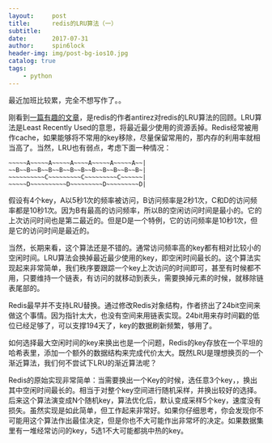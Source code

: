```yaml
---
layout:     post
title:      redis的LRU算法（一）
subtitle:   
date:       2017-07-31
author:     spin6lock
header-img: img/post-bg-ios10.jpg
catalog: true
tags:
    - python
---
```

最近加班比较累，完全不想写作了。。

刚看到[一篇有趣的文章](http://antirez.com/news/109)，是redis的作者antirez对redis的LRU算法的回顾。LRU算法是Least Recently Used的意思，将最近最少使用的资源丢掉。Redis经常被用作cache，如果能够将不常用的key移除，尽量保留常用的，那内存的利用率就相当高了。当然，LRU也有弱点，考虑下面一种情况：

```
~~~~~A~~~~~A~~~~~A~~~~A~~~~~A~~~~~A~~|
~~B~~B~~B~~B~~B~~B~~B~~B~~B~~B~~B~~B~|
~~~~~~~~~~C~~~~~~~~~C~~~~~~~~~C~~~~~~|
~~~~~D~~~~~~~~~~D~~~~~~~~~D~~~~~~~~~D|
```

假设有4个key，A以5秒1次的频率被访问，B访问频率是2秒1次，C和D的访问频率都是10秒1次。因为B有最高的访问频率，所以B的空闲访问时间是最小的。它的上次访问时间也是第二最近的。但是D是一个特例，它的访问频率是10秒1次，但是它的访问时间是最近的。

当然，长期来看，这个算法还是不错的。通常访问频率高的key都有相对比较小的空闲时间。LRU算法会换掉最近最少使用的key，即空闲时间最长的。这个算法实现起来非常简单，我们秩序要跟踪一个key上次访问的时间即可，甚至有时候都不用，只要维持一个链表，有访问的就移动到表头，需要换掉元素的时候，就移除链表尾部的。

Redis最早并不支持LRU替换。通过修改Redis对象结构，作者挤出了24bit空间来做这个事情。因为指针太大，也没有空间来用链表实现。24bit用来存时间戳的低位已经足够了，可以支撑194天了，key的数据刷新频繁，够用了。

如何选择最大空闲时间的key来换出也是一个问题，Redis的key存放在一个平坦的哈希表里，添加一个额外的数据结构来完成代价太大。既然LRU是理想换页的一个渐近算法，我们何不尝试下LRU的渐近算法呢？

Redis的原始实现非常简单：当需要换出一个Key的时候，选任意3个key，，换出其中空闲时间最长的。相当于对整个key空间进行随机采样，并换出较好的选择。后来这个算法演变成N个随机key，算法优化后，默认变成采样5个key，速度没有损失。虽然实现是如此简单，但工作起来非常好。如果你仔细思考，你会发现你不可能用这个算法作出最佳决定，但是你也不大可能作出非常坏的决定。如果数据集里有一堆经常访问的key，5选1不大可能都挑中热的key。

